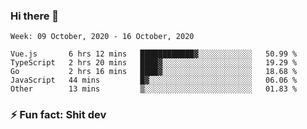 ### Hi there 👋
<!--START_SECTION:waka-->
```text
Week: 09 October, 2020 - 16 October, 2020

Vue.js       6 hrs 12 mins   ████████████▓░░░░░░░░░░░░   50.99 % 
TypeScript   2 hrs 20 mins   ████▓░░░░░░░░░░░░░░░░░░░░   19.29 % 
Go           2 hrs 16 mins   ████▓░░░░░░░░░░░░░░░░░░░░   18.68 % 
JavaScript   44 mins         █▓░░░░░░░░░░░░░░░░░░░░░░░   06.06 % 
Other        13 mins         ▒░░░░░░░░░░░░░░░░░░░░░░░░   01.83 % 
```
<!--END_SECTION:waka-->
<!--
**TG4LAaron/TG4LAaron** is a ✨ _special_ ✨ repository because its `README.md` (this file) appears on your GitHub profile.

Here are some ideas to get you started:

- 🔭 I’m currently working on ...
- 🌱 I’m currently learning ...
- 👯 I’m looking to collaborate on ...
- 🤔 I’m looking for help with ...
- 💬 Ask me about ...
- 📫 How to reach me: ...
- 😄 Pronouns: ...
- ⚡ Fun fact: ...
-->
### ⚡ Fun fact: Shit dev
